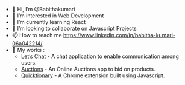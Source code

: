 - 👋 Hi, I’m @Babithakumari
- 👀 I’m interested in Web Development
- 🌱 I’m currently learning React
- 💞️ I’m looking to collaborate on Javascript Projects
- 📫 How to reach me https://www.linkedin.com/in/babitha-kumari-06a042214/
- 📄 My works : 
    - [Let’s Chat](https://youtu.be/zoiNkkX74ec) - A chat application to enable communication among users. 
    - [Auctions](https://youtu.be/aruvwK2l-IM)   - An Online Auctions app to bid on products.
    - [Quicktionary](https://youtu.be/pAZe_g859_Q) - A Chrome extension built using Javascript.



<!---
Babithakumari/Babithakumari is a ✨ special ✨ repository because its `README.md` (this file) appears on your GitHub profile.
You can click the Preview link to take a look at your changes.
--->
